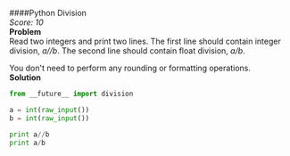 ####Python Division  
*Score: 10*  
**Problem**  
Read two integers and print two lines. The first line should contain integer division, *a//b*. The second line should contain float division, *a/b*.  

You don't need to perform any rounding or formatting operations.  
**Solution**  
```python
from __future__ import division

a = int(raw_input())
b = int(raw_input())

print a//b
print a/b
```  
